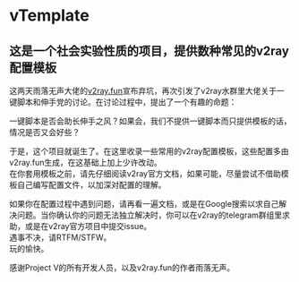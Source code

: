 # vTemplate
这是一个社会实验性质的项目，提供数种常见的v2ray配置模板  
-----------------------------------  
这两天雨落无声大佬的[v2ray.fun](https://github.com/FunctionClub/v2ray.fun)宣布弃坑，再次引发了v2ray水群里大佬关于一键脚本和伸手党的讨论。在讨论过程中，提出了一个有趣的命题：  
  
一键脚本是否会助长伸手之风？如果会，我们不提供一键脚本而只提供模板的话，情况是否又会好些？  
  
于是，这个项目就诞生了。在这里收录一些常用的v2ray配置模板，这些配置多由v2ray.fun生成，在这基础上加上少许改动。  
在你套用模板之前，请先仔细阅读v2ray官方文档，如果可能，尽量尝试不借助模板自己编写配置文件，以加深对配置的理解。  
  
如果你在配置过程中遇到问题，请再看一遍文档，或是在Google搜索以求自己解决问题。当你确认你的问题无法独立解决时，你可以在v2ray的telegram群组里求助，或是在v2ray官方项目中提交issue。  
遇事不决，请RTFM/STFW。  
玩的愉快。  
  
感谢Project V的所有开发人员，以及v2ray.fun的作者雨落无声。   

